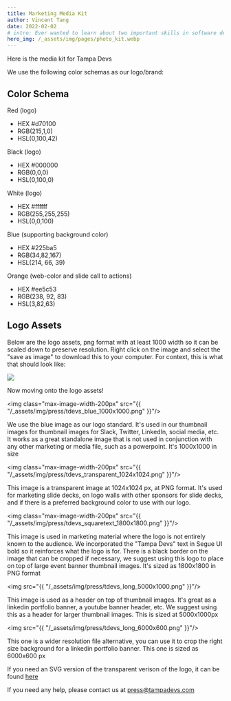 ```yaml
---
title: Marketing Media Kit
author: Vincent Tang
date: 2022-02-02
# intro: Ever wanted to learn about two important skills in software development? We presented this topic over at one of our sponsor companies, ReliaQuest!
hero_img: /_assets/img/pages/photo_kit.webp
---
```


Here is the media kit for Tampa Devs

We use the following color schemas as our logo/brand:

## Color Schema

Red (logo)
- HEX #d70100 
- RGB(215,1,0)
- HSL(0,100,42) 

Black (logo)
- HEX #000000
- RGB(0,0,0) 
- HSL(0,100,0)

White (logo)
- HEX #ffffff
- RGB(255,255,255)
- HSL(0,0,100)

Blue (supporting background color)
- HEX #225ba5
- RGB(34,82,167)
- HSL(214, 66, 39)

Orange (web-color and slide call to actions)
- HEX #ee5c53
- RGB(238, 92, 83)
- HSL(3,82,63)

## Logo Assets

Below are the logo assets, png format with at least 1000 width so it can be scaled down to preserve resolution. Right click on the image and select the "save as image" to download this to your computer. For context, this is what that should look like:

![](/_assets/img/pages/save_image_as.png)

Now moving onto the logo assets!

<img class="max-image-width-200px" src="{{ "/_assets/img/press/tdevs_blue_1000x1000.png" }}"/>

We use the blue image as our logo standard. It's used in our thumbnail images for thumbnail images for Slack, Twitter, LinkedIn, social media, etc. It works as a great standalone image that is not used in conjunction with any other marketing or media file, such as a powerpoint. It's 1000x1000 in size


<img class="max-image-width-200px" src="{{ "/_assets/img/press/tdevs_transparent_1024x1024.png" }}"/>

This image is a transparent image at 1024x1024 px, at PNG format. It's used for marketing slide decks, on logo walls with other sponsors for slide decks, and if there is a preferred background color to use with our logo. 

<img class="max-image-width-200px" src="{{ "/_assets/img/press/tdevs_squaretext_1800x1800.png" }}"/>


This image is used in marketing material where the logo is not entirely known to the audience. We incorporated the "Tampa Devs" text in Segue UI bold so it reinforces what the logo is for. There is a black border on the image that can be cropped if necessary, we suggest using this logo to place on top of large event banner thumbnail images. It's sized as 1800x1800 in PNG format

<img src="{{ "/_assets/img/press/tdevs_long_5000x1000.png" }}"/>

This image is used as a header on top of thumbnail images. It's great as a linkedin portfolio banner, a youtube banner header, etc. We suggest using this as a header for larger thumbnail images. This is sized at 5000x1000px

<img src="{{ "/_assets/img/press/tdevs_long_6000x600.png" }}"/>

This one is a wider resolution file alternative, you can use it to crop the right size background for a linkedin portfolio banner. This one is sized as 6000x600 px

If you need an SVG version of the transparent verison of the logo, it can be found [here](https://raw.githubusercontent.com/TampaDevs/tampadevs/66ffd46a92bf5c79ccc2b6a12b6a58901467d38d/src/_assets/img/press/tdevs_transparent_svg.svg)

If you need any help, please contact us at <a href="mailto:press@tampadevs.com">press@tampadevs.com</a>
